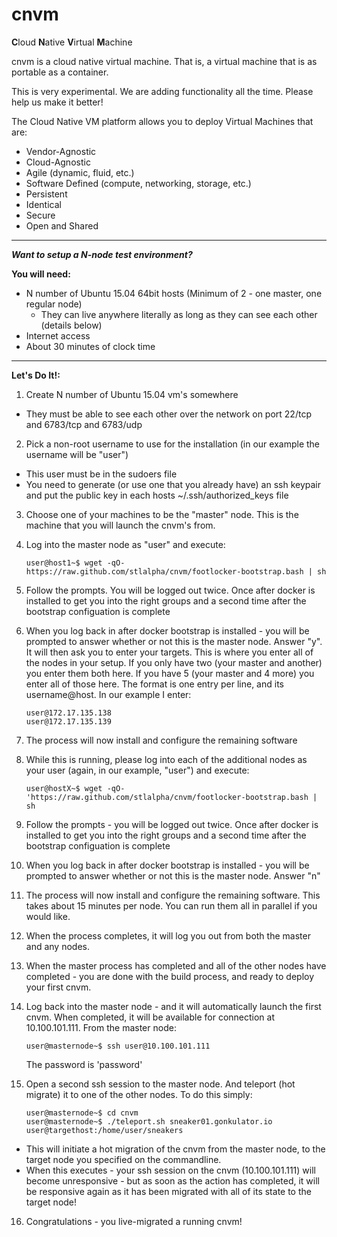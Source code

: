 # cnvm

<b>C</b>loud <b>N</b>ative <b>V</b>irtual <b>M</b>achine

cnvm is a cloud native virtual machine.  That is, a virtual machine that is as portable as a container.

This is very experimental.  We are adding functionality all the time.  Please help us make it better!

The Cloud Native VM platform allows you to deploy Virtual Machines that are:
 
- Vendor-Agnostic
- Cloud-Agnostic
- Agile (dynamic, fluid, etc.)
- Software Defined (compute, networking, storage, etc.)
- Persistent
- Identical
- Secure
- Open and Shared
 
-----

***Want to setup a N-node test environment?***

**You will need:**

- N number of Ubuntu 15.04 64bit hosts (Minimum of 2 - one master, one regular node)
  - They can live anywhere literally as long as they can see each other (details below)
- Internet access
- About 30 minutes of clock time  

-----
**Let's Do It!:**
1.  Create N number of Ubuntu 15.04 vm's somewhere
   - They must be able to see each other over the network on port 22/tcp and 6783/tcp and 6783/udp

2.  Pick a non-root username to use for the installation (in our example the username will be "user")
   - This user must be in the sudoers file
   - You need to generate (or use one that you already have) an ssh keypair and put the public key in each hosts ~/.ssh/authorized\_keys file

3. Choose one of your machines to be the "master" node.  This is the machine that you will launch the cnvm's from.

4. Log into the master node as "user" and execute:
    ```shell
    user@host1~$ wget -qO- https://raw.github.com/stlalpha/cnvm/footlocker-bootstrap.bash | sh
    ```

5. Follow the prompts.  You will be logged out twice.  Once after docker is installed to get you into the right groups and a second time after the bootstrap configuation is complete

6. When you log back in after docker bootstrap is installed - you will be prompted to answer whether or not this is the master node.  Answer "y".  It will then ask you to enter your targets.  This is where you enter all of the nodes in your setup.  If you only have two (your master and another) you enter them both here.  If you have 5 (your master and 4 more) you enter all of those here.  The format is one entry per line, and its username@host.  In our example I enter:
    ```shell
    user@172.17.135.138
    user@172.17.135.139
    ```

7. The process will now install and configure the remaining software

8. While this is running, please log into each of the additional nodes as your user (again, in our example, "user") and execute:
    ```shell
    user@hostX~$ wget -qO- 'https://raw.github.com/stlalpha/cnvm/footlocker-bootstrap.bash | sh
    ```

9. Follow the prompts - you will be logged out twice.  Once after docker is installed to get you into the right groups and a second time after the bootstrap configuation is complete

10. When you log back in after docker bootstrap is installed - you will be prompted to answer whether or not this is the master node.  Answer "n"

11. The process will now install and configure the remaining software.  This takes about 15 minutes per node.  You can run them all in parallel if you would like.

12. When the process completes, it will log you out from both the master and any nodes.

13. When the master process has completed and all of the other nodes have completed - you are done with the build process, and ready to deploy your first cnvm.

14. Log back into the master node - and it will automatically launch the first cnvm.  When completed, it will be available for connection at 10.100.101.111.  From the master node:
    ```shell
    user@masternode~$ ssh user@10.100.101.111
    ```
    The password is 'password'
    

15. Open a second ssh session to the master node.  And teleport (hot migrate) it to one of the other nodes.  To do this simply:

    ```shell
    user@masternode~$ cd cnvm
    user@masternode~$ ./teleport.sh sneaker01.gonkulator.io user@targethost:/home/user/sneakers
    ```
  - This will initiate a hot migration of the cnvm from the master node, to the target node you specified on the commandline.
  - When this executes - your ssh session on the cnvm (10.100.101.111) will become unresponsive - but as soon as the action has completed, it will be responsive again as it has been migrated with all of its state to the target node!
 
16. Congratulations - you live-migrated a running cnvm!
